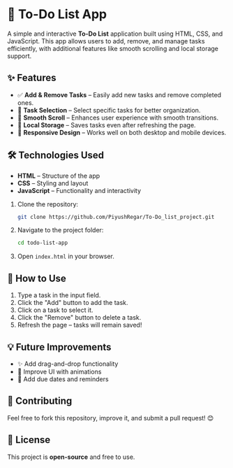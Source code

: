 # 📌 To-Do List App

A simple and interactive **To-Do List** application built using HTML, CSS, and JavaScript. This app allows users to add, remove, and manage tasks efficiently, with additional features like smooth scrolling and local storage support.

## ✨ Features

- ✅ **Add & Remove Tasks** – Easily add new tasks and remove completed ones.
- 🎯 **Task Selection** – Select specific tasks for better organization.
- 📜 **Smooth Scroll** – Enhances user experience with smooth transitions.
- 💾 **Local Storage** – Saves tasks even after refreshing the page.
- 🎨 **Responsive Design** – Works well on both desktop and mobile devices.

## 🛠️ Technologies Used

- **HTML** – Structure of the app
- **CSS** – Styling and layout
- **JavaScript** – Functionality and interactivity

1. Clone the repository:
   ```sh
   git clone https://github.com/PiyushRegar/To-Do_list_project.git
   ```
2. Navigate to the project folder:
   ```sh
   cd todo-list-app
   ```
3. Open `index.html` in your browser.

## 📌 How to Use

1. Type a task in the input field.
2. Click the "Add" button to add the task.
3. Click on a task to select it.
4. Click the "Remove" button to delete a task.
5. Refresh the page – tasks will remain saved!

## 💡 Future Improvements

- ✨ Add drag-and-drop functionality
- 🎨 Improve UI with animations
- 📅 Add due dates and reminders

## 🎯 Contributing

Feel free to fork this repository, improve it, and submit a pull request! 😊

## 📜 License

This project is **open-source** and free to use.
